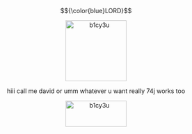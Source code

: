 $${\color{blue}LORD}$$
<p align="center"> <img width="140" height="140" alt="b1cy3u" src="https://github.com/user-attachments/assets/99f453a7-9666-4f47-aa5b-f10046396ff7" /> </p>
<p align="center"> hiii call me david or umm whatever u want really 74j works too </p>
<p align="center"> <img width="140" height="60" alt="b1cy3u" src="https://github.com/user-attachments/assets/b2f9101b-f1d0-466c-9df0-96500d25b849" /> </p>

